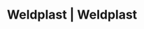 ---
Filename: "eshop-products-variant35"
Link: "file:/Users/vinayakpatel/Downloads/www.weldplast.cz/eshop_products_compare/add/eshop-products-variant35"
product_name: "null"
product_id: "null"
title: "Weldplast | Weldplast"
product_desc: ""
product_specs: ""
product_downloads: ""
href: ""
p_desc_2: ""
accessories: ""
similar_products: ""
---
